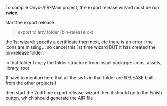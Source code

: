 To compile Onyx-AIR-Main project, the export release wizard must be run **twice**!

start the export release
> export to any folder (bin-release ok)

the 1st wizard:
specify a certificate
then next, etc
there is an error : the icons are missing...
so cancel this 1st time wizard
BUT it has created the bin-release folder:

in that folder I copy the folder structure from install package: icons, assets, library, root

(I have to mention here that all the swfs in that folder are RELEASE built from the other projects!)

then start the 2nd time export release wizard
then it should go to the Finish button, which should generate the AIR file